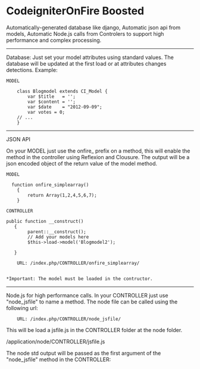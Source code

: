 CodeigniterOnFire Boosted 
=======

Automatically-generated database like django, Automatic json api from models, Automatic Node.js calls from Controlers to support high performance and complex processing.

----------
Database:
Just set your model attributes using standard values. The database will be updated at the first load or at attributes changes detections. Example:

    MODEL

        class Blogmodel extends CI_Model {
            var $title   = '';
            var $content = '';
            var $date    = "2012-09-09";
            var votes = 0;
        // ...
        }


 ----------
 JSON API

 On your MODEL just use the onfire_ prefix on a  method, this will enable the method in the controller using Reflexion and Clousure. The output will be a json encoded object of the return value of the model method.

    MODEL

      function onfire_simplearray()
        {
            return Array(1,2,4,5,6,7);
        } 

    CONTROLLER

    public function __construct()
       {
            parent::__construct();
            // Add your models here
            $this->load->model('Blogmodel2');

       }

        URL: /index.php/CONTROLLER/onfire_simplearray/


    *Important: The model must be loaded in the contructor.


----------
Node.js  for high performance calls.
In your CONTROLLER just use "node_jsfile" to name a  method. The node file can be called using the following url:

        URL: /index.php/CONTROLLER/node_jsfile/

This will be load a jsfile.js in the CONTROLLER folder at the node folder.

 /application/node/CONTROLLER/jsfile.js

The node std output  will be passed as the first argument of the "node_jsfile" method in the CONTROLLER:
       




